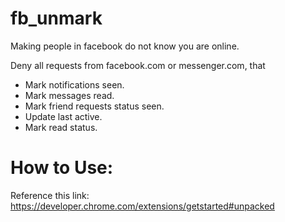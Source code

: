 # fb_unmark

Making people in facebook do not know you are online.

Deny all requests from facebook.com or messenger.com, that
 - Mark notifications seen.
 - Mark messages read.
 - Mark friend requests status seen.
 - Update last active.
 - Mark read status.

# How to Use:
Reference this link: https://developer.chrome.com/extensions/getstarted#unpacked
